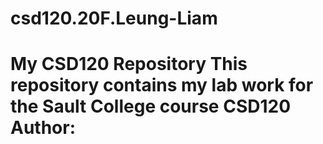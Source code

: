 # csd120.20F.Leung-Liam
# My CSD120 Repository This repository contains my lab work for the Sault College course CSD120 **Author**: <your name>
